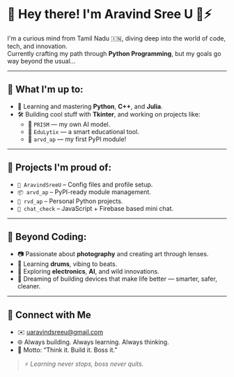 # 👋 Hey there! I'm Aravind Sree U 🧠⚡

I'm a curious mind from Tamil Nadu 🇮🇳, diving deep into the world of code, tech, and innovation.  
Currently crafting my path through **Python Programming**, but my goals go way beyond the usual…

---

## 🚀 What I'm up to:

- 🌱 Learning and mastering **Python**, **C++**, and **Julia**.
- 🛠 Building cool stuff with **Tkinter**, and working on projects like:
  - 🤖 `PRISM` — my own AI model.
  - 📘 `EduLytix` — a smart educational tool.
  - 🔧 `arvd_ap` — my first PyPI module!

---

## 📌 Projects I'm proud of:

- `📂 AravindSreeU` – Config files and profile setup.
- `📦 arvd_ap` – PyPI-ready module management.
- `📡 rvd_ap` – Personal Python projects.
- `💬 chat_check` – JavaScript + Firebase based mini chat.

---

## 📸 Beyond Coding:

- 📷 Passionate about **photography** and creating art through lenses.
- 🥁 Learning **drums**, vibing to beats.
- 🧪 Exploring **electronics**, **AI**, and wild innovations.
- 💭 Dreaming of building devices that make life better — smarter, safer, cleaner.

---

## 🔗 Connect with Me

- ✉️ uaravindsreeu@gmail.com  
- 🌐 Always building. Always learning. Always thinking.  
- 🧠 Motto: “Think it. Build it. Boss it.”

> ⚡ *Learning never stops, boss never quits.*  

